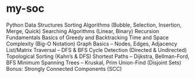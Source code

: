 # my-soc
 Python Data Structures
 Sorting Algorithms (Bubble, Selection, Insertion, Merge, Quick)
Searching Algorithms (Linear, Binary)
Recursion Fundamentals
Basics of Greedy and Backtracking
Time and Space Complexity (Big-O Notation)
Graph Basics – Nodes, Edges, Adjacency List/Matrix
 Traversal – DFS & BFS
 Cycle Detection (Directed & Undirected)
 Topological Sorting (Kahn’s & DFS)
 Shortest Paths – Dijkstra, Bellman-Ford, BFS
 Minimum Spanning Trees – Kruskal, Prim
 Union-Find (Disjoint Sets)
 Bonus: Strongly Connected Components (SCC)
